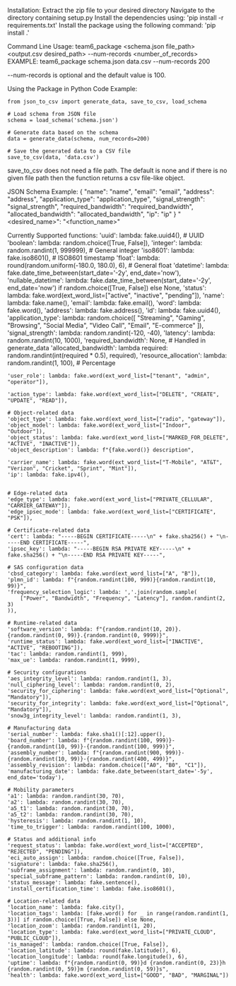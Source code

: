 Installation:
Extract the zip file to your desired directory
Navigate to the directory containing setup.py
Install the dependencies using: 'pip install -r requirements.txt'
Install the package using the following command: 'pip install .'

Command Line Usage:
team6_package <schema.json file_path> <output.csv desired_path> --num-records <number_of_records>
EXAMPLE: team6_package schema.json data.csv --num-records 200

--num-records is optional and the default value is 100.


Using the Package in Python Code
Example:

	from json_to_csv import generate_data, save_to_csv, load_schema

	# Load schema from JSON file
	schema = load_schema('schema.json')

	# Generate data based on the schema
	data = generate_data(schema, num_records=200)

	# Save the generated data to a CSV file
	save_to_csv(data, 'data.csv')

save_to_csv does not need a file path. The default is none and if there is no given file path then the function returns a csv file-like object.


JSON Schema Example:
{
  "name": "name",
  "email": "email",
  "address": "address",
  "application_type": "application_type",
  "signal_strength": "signal_strength",
  "required_bandwidth": "required_bandwidth",
  "allocated_bandwidth": "allocated_bandwidth",
  "ip": "ip"
}
"<desired_name>": "<function_name>"




Currently Supported functions:
    'uuid': lambda: fake.uuid4(),  # UUID
    'boolean': lambda: random.choice([True, False]),
    'integer': lambda: random.randint(1, 999999),  # General integer
    'iso8601': lambda: fake.iso8601(),  # ISO8601 timestamp
    'float': lambda: round(random.uniform(-180.0, 180.0), 6),  # General float
    'datetime': lambda: fake.date_time_between(start_date='-2y', end_date='now'),
    'nullable_datetime': lambda: fake.date_time_between(start_date='-2y', end_date='now') if random.choice([True, False]) else None,
    'status': lambda: fake.word(ext_word_list=["active", "inactive", "pending"]),
    'name': lambda: fake.name(),
    'email': lambda: fake.email(),
    'word': lambda: fake.word(),
    'address': lambda: fake.address(),
    'id': lambda: fake.uuid4(),
    'application_type': lambda: random.choice([
        "Streaming", "Gaming", "Browsing",
        "Social Media", "Video Call",
        "Email", "E-commerce"
    ]),
    'signal_strength': lambda: random.randint(-120, -40),
    'latency': lambda: random.randint(10, 1000),
    'required_bandwidth': None,  # Handled in generate_data
    'allocated_bandwidth': lambda required: random.randint(int(required * 0.5), required),
    'resource_allocation': lambda: random.randint(1, 100),  # Percentage

    'user_role': lambda: fake.word(ext_word_list=["tenant", "admin", "operator"]),

    'action_type': lambda: fake.word(ext_word_list=["DELETE", "CREATE", "UPDATE", "READ"]),

    # Object-related data
    'object_type': lambda: fake.word(ext_word_list=["radio", "gateway"]),
    'object_model': lambda: fake.word(ext_word_list=["Indoor", "Outdoor"]),
    'object_status': lambda: fake.word(ext_word_list=["MARKED_FOR_DELETE", "ACTIVE", "INACTIVE"]),
    'object_description': lambda: f"{fake.word()} description",

    'carrier_name': lambda: fake.word(ext_word_list=["T-Mobile", "AT&T", "Verizon", "Cricket", "Sprint", "Mint"]),
    'ip': lambda: fake.ipv4(),


    # Edge-related data
    'edge_type': lambda: fake.word(ext_word_list=["PRIVATE_CELLULAR", "CARRIER_GATEWAY"]),
    'edge_ipsec_mode': lambda: fake.word(ext_word_list=["CERTIFICATE", "PSK"]),

    # Certificate-related data
    'cert': lambda: "-----BEGIN CERTIFICATE-----\n" + fake.sha256() + "\n-----END CERTIFICATE-----",
    'ipsec_key': lambda: "-----BEGIN RSA PRIVATE KEY-----\n" + fake.sha256() + "\n-----END RSA PRIVATE KEY-----",

    # SAS configuration data
    'cbsd_category': lambda: fake.word(ext_word_list=["A", "B"]),
    'plmn_id': lambda: f"{random.randint(100, 999)}{random.randint(10, 99)}",
    'frequency_selection_logic': lambda: ','.join(random.sample(
        ["Power", "Bandwidth", "Frequency", "Latency"], random.randint(2, 3)
    )),

    # Runtime-related data
    'software_version': lambda: f"{random.randint(10, 20)}.{random.randint(0, 99)}.{random.randint(0, 9999)}",
    'runtime_status': lambda: fake.word(ext_word_list=["INACTIVE", "ACTIVE", "REBOOTING"]),
    'tac': lambda: random.randint(1, 999),
    'max_ue': lambda: random.randint(1, 9999),

    # Security configurations
    'aes_integrity_level': lambda: random.randint(1, 3),
    'null_ciphering_level': lambda: random.randint(0, 2),
    'security_for_ciphering': lambda: fake.word(ext_word_list=["Optional", "Mandatory"]),
    'security_for_integrity': lambda: fake.word(ext_word_list=["Optional", "Mandatory"]),
    'snow3g_integrity_level': lambda: random.randint(1, 3),

    # Manufacturing data
    'serial_number': lambda: fake.sha1()[:12].upper(),
    'board_number': lambda: f"{random.randint(100, 999)}-{random.randint(10, 99)}-{random.randint(100, 999)}",
    'assembly_number': lambda: f"{random.randint(900, 999)}-{random.randint(10, 99)}-{random.randint(400, 499)}",
    'assembly_revision': lambda: random.choice(["A0", "B0", "C1"]),
    'manufacturing_date': lambda: fake.date_between(start_date='-5y', end_date='today'),  

    # Mobility parameters
    'a1': lambda: random.randint(30, 70),
    'a2': lambda: random.randint(30, 70),
    'a5_t1': lambda: random.randint(30, 70),
    'a5_t2': lambda: random.randint(30, 70),
    'hysteresis': lambda: random.randint(1, 10),
    'time_to_trigger': lambda: random.randint(100, 1000),
  
    # Status and additional info
    'request_status': lambda: fake.word(ext_word_list=["ACCEPTED", "REJECTED", "PENDING"]),
    'eci_auto_assign': lambda: random.choice([True, False]),
    'signature': lambda: fake.sha256(),
    'subframe_assignment': lambda: random.randint(0, 10),
    'special_subframe_pattern': lambda: random.randint(0, 10),
    'status_message': lambda: fake.sentence(),
    'install_certification_time': lambda: fake.iso8601(),

    # Location-related data
    'location_name': lambda: fake.city(),
    'location_tags': lambda: [fake.word() for _ in range(random.randint(1, 3))] if random.choice([True, False]) else None,
    'location_zoom': lambda: random.randint(1, 20),
    'location_type': lambda: fake.word(ext_word_list=["PRIVATE_CLOUD", "PUBLIC_CLOUD"]),
    'is_managed': lambda: random.choice([True, False]),
    'location_latitude': lambda: round(fake.latitude(), 6),
    'location_longitude': lambda: round(fake.longitude(), 6),
    'uptime': lambda: f"{random.randint(0, 99)}d {random.randint(0, 23)}h {random.randint(0, 59)}m {random.randint(0, 59)}s",
    'health': lambda: fake.word(ext_word_list=["GOOD", "BAD", "MARGINAL"])